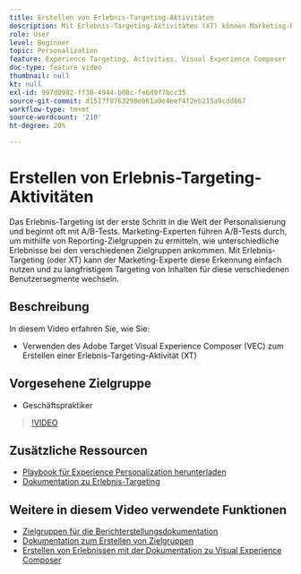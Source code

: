```yaml
---
title: Erstellen von Erlebnis-Targeting-Aktivitäten
description: Mit Erlebnis-Targeting-Aktivitäten (XT) können Marketing-Experten bestimmte Inhalte auf eine bestimmte Zielgruppe ausrichten. Erfahren Sie mehr über die Vorteile von XT-Aktivitäten und deren Erstellung und Verwendung.
role: User
level: Beginner
topic: Personalization
feature: Experience Targeting, Activities, Visual Experience Composer (VEC)
doc-type: feature video
thumbnail: null
kt: null
exl-id: 997d0902-ff30-4944-b08c-fe6d9f7bcc35
source-git-commit: d1517f0763290eb61a9e4eef4f2eb215a9cdd667
workflow-type: tm+mt
source-wordcount: '210'
ht-degree: 20%

---
```


# Erstellen von Erlebnis-Targeting-Aktivitäten

Das Erlebnis-Targeting ist der erste Schritt in die Welt der Personalisierung und beginnt oft mit A/B-Tests. Marketing-Experten führen A/B-Tests durch, um mithilfe von Reporting-Zielgruppen zu ermitteln, wie unterschiedliche Erlebnisse bei den verschiedenen Zielgruppen ankommen. Mit Erlebnis-Targeting (oder XT) kann der Marketing-Experte diese Erkennung einfach nutzen und zu langfristigem Targeting von Inhalten für diese verschiedenen Benutzersegmente wechseln.

## Beschreibung

In diesem Video erfahren Sie, wie Sie:

* Verwenden des Adobe Target Visual Experience Composer (VEC) zum Erstellen einer Erlebnis-Targeting-Aktivität (XT)

## Vorgesehene Zielgruppe

* Geschäftspraktiker

>[!VIDEO](https://video.tv.adobe.com/v/22418?quality=12)

## Zusätzliche Ressourcen

* [Playbook für Experience Personalization herunterladen](https://guided.adobe.com/?promoid=K42KVXHD&amp;mv=other&amp;search=personalization+playbook#recommended/solutions/target)
* [Dokumentation zu Erlebnis-Targeting](https://experienceleague.adobe.com/docs/target/using/activities/experience-targeting/experience-target.html?lang=en)

## Weitere in diesem Video verwendete Funktionen

* [Zielgruppen für die Berichterstellungsdokumentation](https://experienceleague.adobe.com/docs/target/using/audiences/managing-audience-filters.html?lang=en)
* [Dokumentation zum Erstellen von Zielgruppen](https://experienceleague.adobe.com/docs/target/using/audiences/managing-audience-filters.html?lang=en)
* [Erstellen von Erlebnissen mit der Dokumentation zu Visual Experience Composer](https://experienceleague.adobe.com/docs/target/using/experiences/experiences.html?lang=en)

